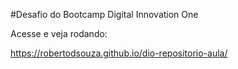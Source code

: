 #Desafio do Bootcamp Digital Innovation One

Acesse e veja rodando:

https://robertodsouza.github.io/dio-repositorio-aula/
